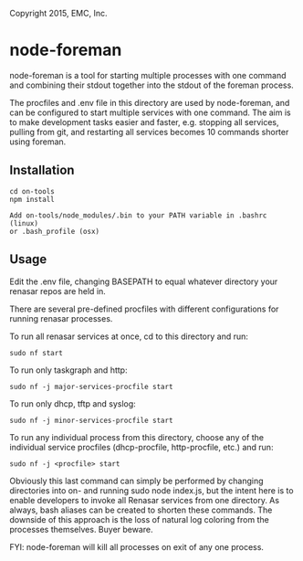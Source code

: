 Copyright 2015, EMC, Inc.

# node-foreman
node-foreman is a tool for starting multiple processes with one command and
combining their stdout together into the stdout of the foreman process.

The procfiles and .env file in this directory are used by node-foreman, and can be
configured to start multiple services with one command. The aim is to make development
tasks easier and faster, e.g. stopping all services, pulling from git, and restarting
all services becomes 10 commands shorter using foreman.

## Installation

```
cd on-tools
npm install

Add on-tools/node_modules/.bin to your PATH variable in .bashrc (linux)
or .bash_profile (osx)
```

## Usage

Edit the .env file, changing BASEPATH to equal whatever directory your
renasar repos are held in.

There are several pre-defined procfiles with different configurations for
running renasar processes.

To run all renasar services at once, cd to this directory and run:

```
sudo nf start
```

To run only taskgraph and http:

```
sudo nf -j major-services-procfile start
```

To run only dhcp, tftp and syslog:

```
sudo nf -j minor-services-procfile start
```

To run any individual process from this directory, choose any of the individual
service procfiles (dhcp-procfile, http-procfile, etc.) and run:

```
sudo nf -j <procfile> start
```

Obviously this last command can simply be performed by changing directories
into on-<repo> and running sudo node index.js, but the intent here is to
enable developers to invoke all Renasar services from one directory. As always,
bash aliases can be created to shorten these commands. The downside of this
approach is the loss of natural log coloring from the processes themselves. Buyer beware.

FYI: node-foreman will kill all processes on exit of any one process.
